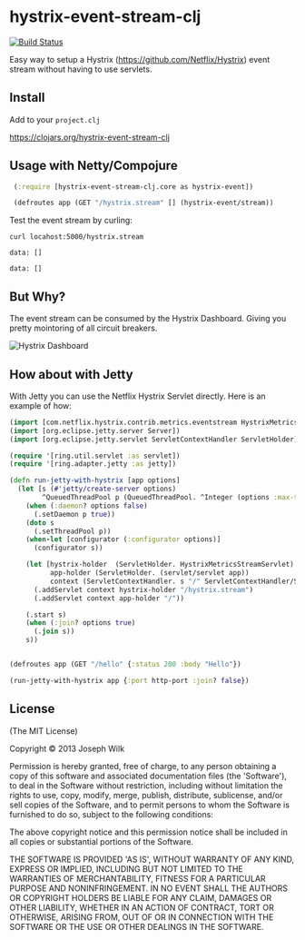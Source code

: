 # hystrix-event-stream-clj

[![Build Status](https://travis-ci.org/josephwilk/hystrix-event-stream-clj.png?branch=master)](https://travis-ci.org/josephwilk/hystrix-event-stream-clj)

Easy way to setup a Hystrix (https://github.com/Netflix/Hystrix) event stream without having to use servlets.

## Install

Add to your `project.clj`

https://clojars.org/hystrix-event-stream-clj

## Usage with Netty/Compojure

```clojure
 (:require [hystrix-event-stream-clj.core as hystrix-event])

 (defroutes app (GET "/hystrix.stream" [] (hystrix-event/stream))
```

Test the event stream by curling:

```
curl locahost:5000/hystrix.stream

data: []

data: []
```

## But Why?

The event stream can be consumed by the Hystrix Dashboard. Giving you pretty mointoring of all circuit breakers.

![Hystrix Dashboard](https://monosnap.com/image/nOFxuqgzQ6evEeGa2iA2r4ANn.png)

## How about with Jetty

With Jetty you can use the Netflix Hystrix Servlet directly. Here is an example of how:

```clojure
(import [com.netflix.hystrix.contrib.metrics.eventstream HystrixMetricsStreamServlet])
(import [org.eclipse.jetty.server Server])
(import [org.eclipse.jetty.servlet ServletContextHandler ServletHolder])

(require '[ring.util.servlet :as servlet])
(require '[ring.adapter.jetty :as jetty])

(defn run-jetty-with-hystrix [app options]
  (let [s (#'jetty/create-server options)
        ^QueuedThreadPool p (QueuedThreadPool. ^Integer (options :max-threads 50))]
    (when (:daemon? options false)
      (.setDaemon p true))
    (doto s
      (.setThreadPool p))
    (when-let [configurator (:configurator options)]
      (configurator s))

    (let [hystrix-holder  (ServletHolder. HystrixMetricsStreamServlet)
          app-holder (ServletHolder. (servlet/servlet app))
          context (ServletContextHandler. s "/" ServletContextHandler/SESSIONS)]
      (.addServlet context hystrix-holder "/hystrix.stream")
      (.addServlet context app-holder "/"))

    (.start s)
    (when (:join? options true)
      (.join s))
    s))


(defroutes app (GET "/hello" {:status 200 :body "Hello"})

(run-jetty-with-hystrix app {:port http-port :join? false})
```

## License

(The MIT License)

Copyright © 2013 Joseph Wilk

Permission is hereby granted, free of charge, to any person obtaining a copy of this software and associated documentation files (the 'Software'), to deal in the Software without restriction, including without limitation the rights to use, copy, modify, merge, publish, distribute, sublicense, and/or sell copies of the Software, and to permit persons to whom the Software is furnished to do so, subject to the following conditions:

The above copyright notice and this permission notice shall be included in all copies or substantial portions of the Software.

THE SOFTWARE IS PROVIDED 'AS IS', WITHOUT WARRANTY OF ANY KIND, EXPRESS OR IMPLIED, INCLUDING BUT NOT LIMITED TO THE WARRANTIES OF MERCHANTABILITY, FITNESS FOR A PARTICULAR PURPOSE AND NONINFRINGEMENT. IN NO EVENT SHALL THE AUTHORS OR COPYRIGHT HOLDERS BE LIABLE FOR ANY CLAIM, DAMAGES OR OTHER LIABILITY, WHETHER IN AN ACTION OF CONTRACT, TORT OR OTHERWISE, ARISING FROM, OUT OF OR IN CONNECTION WITH THE SOFTWARE OR THE USE OR OTHER DEALINGS IN THE SOFTWARE.
